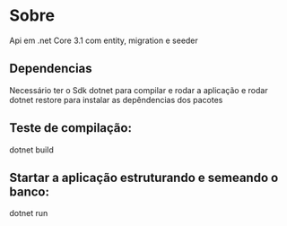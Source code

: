 # Sobre

Api em .net Core 3.1 com entity, migration e seeder

## Dependencias

Necessário ter o Sdk dotnet para compilar e rodar a aplicação e rodar dotnet restore para instalar as depêndencias dos pacotes 

## Teste de compilação:
dotnet build

## Startar a aplicação estruturando e semeando o banco:
dotnet run
